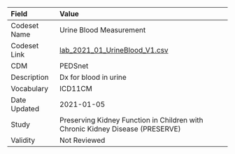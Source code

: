 |Field        |Value                                                                         |
|:------------|:-----------------------------------------------------------------------------|
|Codeset Name |Urine Blood Measurement                                                       |
|Codeset Link |[lab_2021_01_UrineBlood_V1.csv](https://github.com/PEDSnet/Variable-Dictionary/blob/main/lab_meas/lab_2021_01_UrineBlood_V1.csv)|
|CDM          |PEDSnet                                                                       |
|Description  |Dx for blood in urine                                                         |
|Vocabulary   |ICD11CM                                                                       |
|Date Updated |2021-01-05                                                                    |
|Study        |Preserving Kidney Function in Children with Chronic Kidney Disease (PRESERVE) |
|Validity     |Not Reviewed                                                                  |
